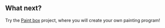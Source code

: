 ## What next?

Try the [Paint box](https://projects.raspberrypi.org/en/projects/paint-box) project, where you will create your own painting program!

